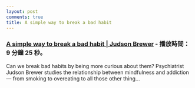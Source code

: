 ```yaml
---
layout: post
comments: true
title: A simple way to break a bad habit
---
```


### [A simple way to break a bad habit | Judson Brewer](https://www.youtube.com/watch?v=-moW9jvvMr4 "A simple way to break a bad habit | Judson Brewer") - 播放時間：9 分鐘 25 秒。

Can we break bad habits by being more curious about them? Psychiatrist Judson Brewer studies the relationship between mindfulness and addiction — from smoking to overeating to all those other thing...


